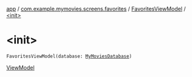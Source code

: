 [app](../../index.md) / [com.example.mymovies.screens.favorites](../index.md) / [FavoritesViewModel](index.md) / [&lt;init&gt;](./-init-.md)

# &lt;init&gt;

`FavoritesViewModel(database: `[`MyMoviesDatabase`](../../com.example.mymovies.database/-my-movies-database/index.md)`)`

[ViewModel](#)

